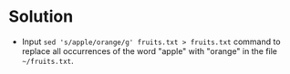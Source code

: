 # Solution

- Input `sed 's/apple/orange/g' fruits.txt > fruits.txt` command to replace all occurrences of the word "apple" with "orange" in the file `~/fruits.txt`.
